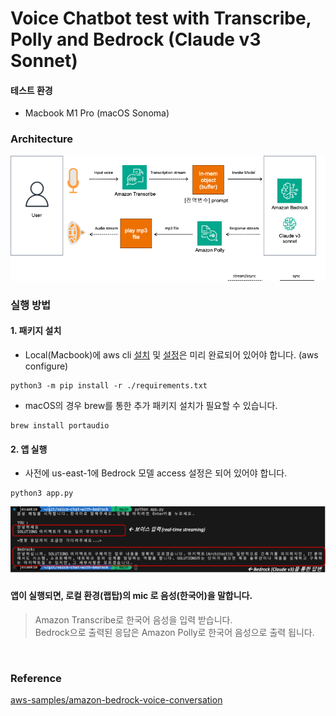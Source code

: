 # Voice Chatbot test with Transcribe, Polly and Bedrock (Claude v3 Sonnet)

#### 테스트 환경
- Macbook M1 Pro (macOS Sonoma)


### Architecture 
![test-architecture](./img/test-architecture.png)

### 실행 방법

#### 1. 패키지 설치
- Local(Macbook)에 aws cli [설치](https://docs.aws.amazon.com/cli/latest/userguide/getting-started-install.html) 및 [설정](https://docs.aws.amazon.com/ko_kr/cli/latest/userguide/getting-started-quickstart.html)은 미리 완료되어 있어야 합니다. (aws configure)
```
python3 -m pip install -r ./requirements.txt
```
 
- macOS의 경우 brew를 통한 추가 패키지 설치가 필요할 수 있습니다.
```
brew install portaudio
```

#### 2. 앱 실행
- 사전에 us-east-1에 Bedrock 모델 access 설정은 되어 있어야 합니다.
```
python3 app.py
```

![result1](./img/result1.png)

#### 앱이 실행되면, 로컬 환경(랩탑)의 mic 로 음성(한국어)을 말합니다.
> Amazon Transcribe로 한국어 음성을 입력 받습니다. <br>
> Bedrock으로 출력된 응답은 Amazon Polly로 한국어 음성으로 출력 됩니다. 


<br>


### Reference
[aws-samples/amazon-bedrock-voice-conversation](https://github.com/aws-samples/amazon-bedrock-voice-conversation)
